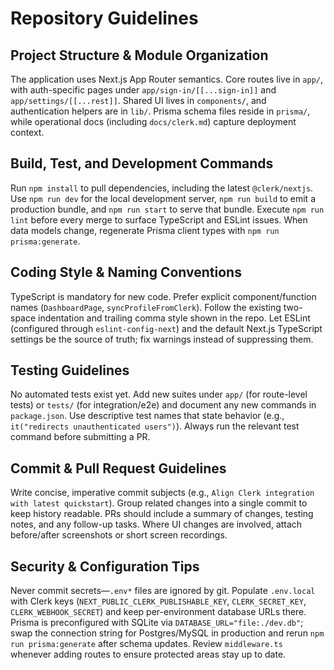 # Repository Guidelines

## Project Structure & Module Organization
The application uses Next.js App Router semantics. Core routes live in `app/`, with auth-specific pages under `app/sign-in/[[...sign-in]]` and `app/settings/[[...rest]]`. Shared UI lives in `components/`, and authentication helpers are in `lib/`. Prisma schema files reside in `prisma/`, while operational docs (including `docs/clerk.md`) capture deployment context.

## Build, Test, and Development Commands
Run `npm install` to pull dependencies, including the latest `@clerk/nextjs`. Use `npm run dev` for the local development server, `npm run build` to emit a production bundle, and `npm run start` to serve that bundle. Execute `npm run lint` before every merge to surface TypeScript and ESLint issues. When data models change, regenerate Prisma client types with `npm run prisma:generate`.

## Coding Style & Naming Conventions
TypeScript is mandatory for new code. Prefer explicit component/function names (`DashboardPage`, `syncProfileFromClerk`). Follow the existing two-space indentation and trailing comma style shown in the repo. Let ESLint (configured through `eslint-config-next`) and the default Next.js TypeScript settings be the source of truth; fix warnings instead of suppressing them.

## Testing Guidelines
No automated tests exist yet. Add new suites under `app/` (for route-level tests) or `tests/` (for integration/e2e) and document any new commands in `package.json`. Use descriptive test names that state behavior (e.g., `it("redirects unauthenticated users")`). Always run the relevant test command before submitting a PR.

## Commit & Pull Request Guidelines
Write concise, imperative commit subjects (e.g., `Align Clerk integration with latest quickstart`). Group related changes into a single commit to keep history readable. PRs should include a summary of changes, testing notes, and any follow-up tasks. Where UI changes are involved, attach before/after screenshots or short screen recordings.

## Security & Configuration Tips
Never commit secrets—`.env*` files are ignored by git. Populate `.env.local` with Clerk keys (`NEXT_PUBLIC_CLERK_PUBLISHABLE_KEY`, `CLERK_SECRET_KEY`, `CLERK_WEBHOOK_SECRET`) and keep per-environment database URLs there. Prisma is preconfigured with SQLite via `DATABASE_URL="file:./dev.db"`; swap the connection string for Postgres/MySQL in production and rerun `npm run prisma:generate` after schema updates. Review `middleware.ts` whenever adding routes to ensure protected areas stay up to date.
